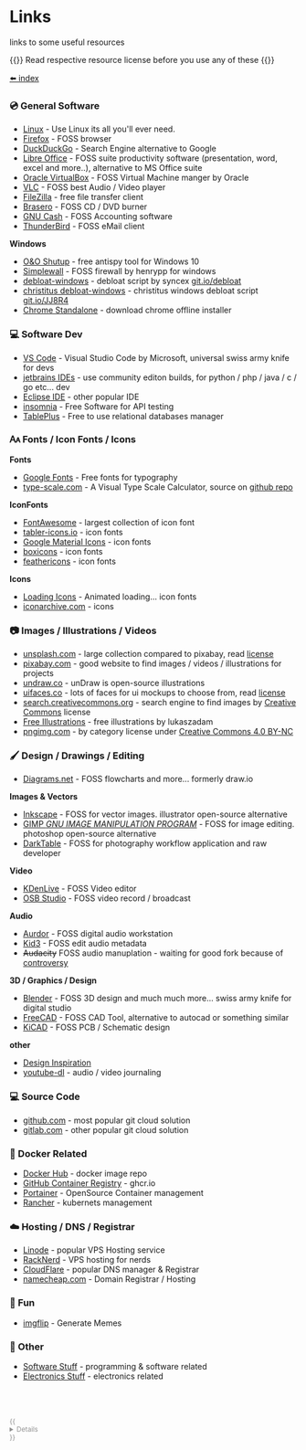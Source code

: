 # Links

links to some useful resources

{{<hint info>}}
Read respective resource license before you use any of these
{{</hint>}}

[⬅️ index](/tools/)

### 💿 General Software

* [Linux](https://en.wikipedia.org/wiki/Linux) - Use Linux its all you'll ever need.
* [Firefox](https://www.mozilla.org/en-US/firefox/all/#product-desktop-release) - FOSS browser
* [DuckDuckGo](https://start.duckduckgo.com/?kak=-1&kal=-1&kao=-1&kaq=-1&kae=d&kak=-1&kal=-1&kao=-1&kaq=-1&k1=-1&kam=google-maps&kax=-1&kap=-1&kau=-1&atb=v1-1) - Search Engine alternative to Google
* [Libre Office](https://www.libreoffice.org/) - FOSS suite productivity software (presentation, word, excel and more..), alternative to MS Office suite
* [Oracle VirtualBox](https://www.virtualbox.org/) - FOSS Virtual Machine manger by Oracle
* [VLC](https://www.videolan.org/vlc/) - FOSS best Audio / Video player
* [FileZilla](https://filezilla-project.org/) - free file transfer client
* [Brasero](https://wiki.gnome.org/Apps/Brasero/) - FOSS CD / DVD burner
* [GNU Cash](https://gnucash.org/) - FOSS Accounting software
* [ThunderBird](https://www.thunderbird.net/en-US/) - FOSS eMail client
<!-- * []() - desc -->

**Windows**

* [O&O Shutup](https://www.oo-software.com/en/shutup10) - free antispy tool for Windows 10
* [Simplewall](https://www.henrypp.org/product/simplewall) - FOSS firewall by henrypp for windows
* [debloat-windows](https://github.com/Sycnex/Windows10Debloater/) - debloat script by syncex [git.io/debloat](https://git.io/debloat)
* [christitus debloat-windows](https://christitus.com/debloat-windows-10-2020/) - christitus windows debloat script [git.io/JJ8R4](https://git.io/JJ8R4)
* [Chrome Standalone](https://www.google.com/intl/en/chrome/?standalone=1) - download chrome offline installer


### 💻 Software Dev

* [VS Code](https://code.visualstudio.com/) - Visual Studio Code by Microsoft, universal swiss army knife for devs
* [jetbrains IDEs](https://www.jetbrains.com/idea/) - use community editon builds, for python / php / java / c / go etc... dev
* [Eclipse IDE](https://www.eclipse.org/downloads/) - other popular IDE
* [insomnia](https://insomnia.rest/) - Free Software for API testing
* [TablePlus](https://docs.tableplus.com/utilities/licensing) - Free to use relational databases manager
<!-- * []() - desc -->
<!-- * []() - desc -->

### 🗛 Fonts / Icon Fonts / Icons

**Fonts**
* [Google Fonts](https://fonts.google.com/) - Free fonts for typography
* [type-scale.com](https://type-scale.com/) -  A Visual Type Scale Calculator, source on [github repo](https://github.com/jeremychurch/type-scale)
<!-- * []() - desc -->

**IconFonts**
* [FontAwesome](https://fontawesome.com/icons?d=gallery&m=free) - largest collection of icon font
* [tabler-icons.io](https://tabler-icons.io/) - icon fonts
* [Google Material Icons](https://fonts.google.com/icons?selected=Material+Icons) - icon fonts
* [boxicons](https://boxicons.com/) - icon fonts
* [feathericons](https://feathericons.com/) - icon fonts

**Icons**
* [Loading Icons](https://loading.io/) - Animated loading... icon fonts
* [iconarchive.com](https://iconarchive.com/) - icons
<!-- * []() - desc -->


### 📷 Images / Illustrations / Videos

* [unsplash.com](https://unsplash.com/) - large collection compared to pixabay, read [license](https://unsplash.com/license)
* [pixabay.com](https://pixabay.com/) - good website to find images / videos / illustrations for projects
* [undraw.co](https://undraw.co/) - unDraw is open-source illustrations
* [uifaces.co](https://uifaces.co/) - lots of faces for ui mockups to choose from, read [license](https://uifaces.co/license)
* [search.creativecommons.org](https://search.creativecommons.org/) - search engine to find images by [Creative Commons](https://creativecommons.org) license
* [Free Illustrations](https://lukaszadam.com/illustrations) - free illustrations by lukaszadam
* [pngimg.com](https://pngimg.com/) - by category license under [Creative Commons 4.0 BY-NC](https://pngimg.com/license)
<!-- * []() - desc -->

### 🖌️ Design / Drawings / Editing

* [Diagrams.net](https://app.diagrams.net/) - FOSS flowcharts and more... formerly draw.io

**Images & Vectors**

* [Inkscape](https://inkscape.org/) - FOSS for vector images. illustrator open-source alternative
* [GIMP _GNU IMAGE MANIPULATION PROGRAM_](https://www.gimp.org/) - FOSS for image editing. photoshop open-source alternative
* [DarkTable](https://www.darktable.org/) - FOSS for photography workflow application and raw developer

**Video**

* [KDenLive](https://kdenlive.org/en/) - FOSS Video editor
* [OSB Studio](https://obsproject.com/) - FOSS video record / broadcast

**Audio**

* [Aurdor](https://ardour.org/) - FOSS digital audio workstation
* [Kid3](https://kid3.kde.org/) - FOSS edit audio metadata
* ~~Audacity~~ FOSS audio manuplation - waiting for good fork because of [controversy](https://github.com/audacity/audacity/issues/1213)

**3D / Graphics / Design**

* [Blender](https://www.blender.org/) - FOSS 3D design and much much more... swiss army knife for digital studio
* [FreeCAD](https://www.freecadweb.org/) - FOSS CAD Tool, alternative to autocad or something similar
* [KiCAD](https://www.kicad.org/) - FOSS PCB / Schematic design

**other**

* [Design Inspiration](/extra/inspire?id=🖌%EF%B8%8F-design)
* [youtube-dl](https://github.com/ytdl-org/youtube-dl/) - audio / video journaling
<!-- * []() - desc -->

### 💻 Source Code

* [github.com](https://github.com/) - most popular git cloud solution
* [gitlab.com](https://about.gitlab.com/) - other popular git cloud solution
<!-- * []() - desc -->


### 🐋 Docker Related

* [Docker Hub](https://hub.docker.com/) - docker image repo
* [GitHub Container Registry](https://github.com/features/packages) - ghcr.io
* [Portainer](https://www.portainer.io/) - OpenSource Container management
* [Rancher](https://rancher.com/) - kubernets management
<!-- * []() - desc -->

### ☁️ Hosting / DNS / Registrar

* [Linode](https://linode.gvw92c.net/15ZxnD) - popular VPS Hosting service
* [RackNerd](https://my.racknerd.com/aff.php?aff=875) - VPS hosting for nerds
* [CloudFlare](https://www.cloudflare.com/) - popular DNS manager & Registrar
* [namecheap.com](https://www.namecheap.com) - Domain Registrar / Hosting
<!-- * []() - desc -->


### 👻 Fun

* [imgflip](https://imgflip.com/memegenerator) - Generate Memes
<!-- * []() - desc -->


### 📁 Other

* [Software Stuff](/software/) - programming & software related
* [Electronics Stuff](/electronics/) - electronics related
<!-- * []() - desc -->
<!-- * []() - desc -->


<div class="spaced" style="margin-top: 4rem"></div>

<small style="color: #909090">
{{<details "Disclaimer">}}

Some links in this page are affiliate links. I may receive a commission for purchases made through these links.

{{</details >}}
</small>